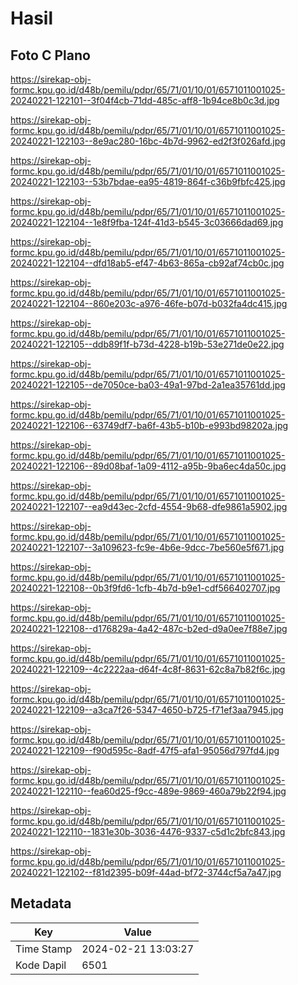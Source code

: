 # Hasil

## Foto C Plano

https://sirekap-obj-formc.kpu.go.id/d48b/pemilu/pdpr/65/71/01/10/01/6571011001025-20240221-122101--3f04f4cb-71dd-485c-aff8-1b94ce8b0c3d.jpg

https://sirekap-obj-formc.kpu.go.id/d48b/pemilu/pdpr/65/71/01/10/01/6571011001025-20240221-122103--8e9ac280-16bc-4b7d-9962-ed2f3f026afd.jpg

https://sirekap-obj-formc.kpu.go.id/d48b/pemilu/pdpr/65/71/01/10/01/6571011001025-20240221-122103--53b7bdae-ea95-4819-864f-c36b9fbfc425.jpg

https://sirekap-obj-formc.kpu.go.id/d48b/pemilu/pdpr/65/71/01/10/01/6571011001025-20240221-122104--1e8f9fba-124f-41d3-b545-3c03666dad69.jpg

https://sirekap-obj-formc.kpu.go.id/d48b/pemilu/pdpr/65/71/01/10/01/6571011001025-20240221-122104--dfd18ab5-ef47-4b63-865a-cb92af74cb0c.jpg

https://sirekap-obj-formc.kpu.go.id/d48b/pemilu/pdpr/65/71/01/10/01/6571011001025-20240221-122104--860e203c-a976-46fe-b07d-b032fa4dc415.jpg

https://sirekap-obj-formc.kpu.go.id/d48b/pemilu/pdpr/65/71/01/10/01/6571011001025-20240221-122105--ddb89f1f-b73d-4228-b19b-53e271de0e22.jpg

https://sirekap-obj-formc.kpu.go.id/d48b/pemilu/pdpr/65/71/01/10/01/6571011001025-20240221-122105--de7050ce-ba03-49a1-97bd-2a1ea35761dd.jpg

https://sirekap-obj-formc.kpu.go.id/d48b/pemilu/pdpr/65/71/01/10/01/6571011001025-20240221-122106--63749df7-ba6f-43b5-b10b-e993bd98202a.jpg

https://sirekap-obj-formc.kpu.go.id/d48b/pemilu/pdpr/65/71/01/10/01/6571011001025-20240221-122106--89d08baf-1a09-4112-a95b-9ba6ec4da50c.jpg

https://sirekap-obj-formc.kpu.go.id/d48b/pemilu/pdpr/65/71/01/10/01/6571011001025-20240221-122107--ea9d43ec-2cfd-4554-9b68-dfe9861a5902.jpg

https://sirekap-obj-formc.kpu.go.id/d48b/pemilu/pdpr/65/71/01/10/01/6571011001025-20240221-122107--3a109623-fc9e-4b6e-9dcc-7be560e5f671.jpg

https://sirekap-obj-formc.kpu.go.id/d48b/pemilu/pdpr/65/71/01/10/01/6571011001025-20240221-122108--0b3f9fd6-1cfb-4b7d-b9e1-cdf566402707.jpg

https://sirekap-obj-formc.kpu.go.id/d48b/pemilu/pdpr/65/71/01/10/01/6571011001025-20240221-122108--d176829a-4a42-487c-b2ed-d9a0ee7f88e7.jpg

https://sirekap-obj-formc.kpu.go.id/d48b/pemilu/pdpr/65/71/01/10/01/6571011001025-20240221-122109--4c2222aa-d64f-4c8f-8631-62c8a7b82f6c.jpg

https://sirekap-obj-formc.kpu.go.id/d48b/pemilu/pdpr/65/71/01/10/01/6571011001025-20240221-122109--a3ca7f26-5347-4650-b725-f71ef3aa7945.jpg

https://sirekap-obj-formc.kpu.go.id/d48b/pemilu/pdpr/65/71/01/10/01/6571011001025-20240221-122109--f90d595c-8adf-47f5-afa1-95056d797fd4.jpg

https://sirekap-obj-formc.kpu.go.id/d48b/pemilu/pdpr/65/71/01/10/01/6571011001025-20240221-122110--fea60d25-f9cc-489e-9869-460a79b22f94.jpg

https://sirekap-obj-formc.kpu.go.id/d48b/pemilu/pdpr/65/71/01/10/01/6571011001025-20240221-122110--1831e30b-3036-4476-9337-c5d1c2bfc843.jpg

https://sirekap-obj-formc.kpu.go.id/d48b/pemilu/pdpr/65/71/01/10/01/6571011001025-20240221-122102--f81d2395-b09f-44ad-bf72-3744cf5a7a47.jpg


## Metadata

| Key        | Value               |
| ---------- | ------------------- |
| Time Stamp | 2024-02-21 13:03:27 |
| Kode Dapil | 6501                |



